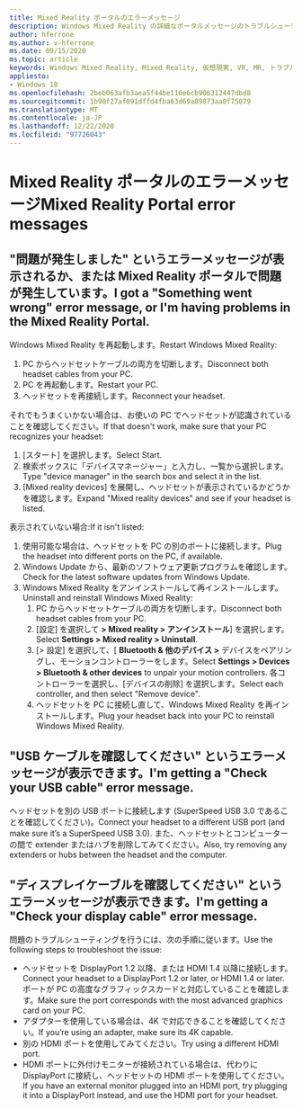 ```yaml
---
title: Mixed Reality ポータルのエラーメッセージ
description: Windows Mixed Reality の詳細なポータルメッセージのトラブルシューティングは、標準のコンシューマーサポートドキュメントを超えています。
author: hferrone
ms.author: v-hferrone
ms.date: 09/15/2020
ms.topic: article
keywords: Windows Mixed Reality, Mixed Reality, 仮想現実, VR, MR, トラブルシューティング, エラー, ヘルプ, サポート, Mixed Reality ポータル
appliesto:
- Windows 10
ms.openlocfilehash: 2beb063afb3aea5f44be116e6cb906312447dbd8
ms.sourcegitcommit: 1b90f27af091dffd4fba63d69a89873aa0f75079
ms.translationtype: MT
ms.contentlocale: ja-JP
ms.lasthandoff: 12/22/2020
ms.locfileid: "97726043"
---
```

# <a name="mixed-reality-portal-error-messages"></a><span data-ttu-id="ca671-104">Mixed Reality ポータルのエラーメッセージ</span><span class="sxs-lookup"><span data-stu-id="ca671-104">Mixed Reality Portal error messages</span></span>

## <a name="i-got-a-something-went-wrong-error-message-or-im-having-problems-in-the-mixed-reality-portal"></a><span data-ttu-id="ca671-105">"問題が発生しました" というエラーメッセージが表示されるか、または Mixed Reality ポータルで問題が発生しています。</span><span class="sxs-lookup"><span data-stu-id="ca671-105">I got a "Something went wrong" error message, or I'm having problems in the Mixed Reality Portal.</span></span>

<span data-ttu-id="ca671-106">Windows Mixed Reality を再起動します。</span><span class="sxs-lookup"><span data-stu-id="ca671-106">Restart Windows Mixed Reality:</span></span>
1. <span data-ttu-id="ca671-107">PC からヘッドセットケーブルの両方を切断します。</span><span class="sxs-lookup"><span data-stu-id="ca671-107">Disconnect both headset cables from your PC.</span></span>
2. <span data-ttu-id="ca671-108">PC を再起動します。</span><span class="sxs-lookup"><span data-stu-id="ca671-108">Restart your PC.</span></span>
3. <span data-ttu-id="ca671-109">ヘッドセットを再接続します。</span><span class="sxs-lookup"><span data-stu-id="ca671-109">Reconnect your headset.</span></span>

<span data-ttu-id="ca671-110">それでもうまくいかない場合は、お使いの PC でヘッドセットが認識されていることを確認してください。</span><span class="sxs-lookup"><span data-stu-id="ca671-110">If that doesn't work, make sure that your PC recognizes your headset:</span></span>
1. <span data-ttu-id="ca671-111">[スタート] を選択します。</span><span class="sxs-lookup"><span data-stu-id="ca671-111">Select Start.</span></span>
2. <span data-ttu-id="ca671-112">検索ボックスに「デバイスマネージャー」と入力し、一覧から選択します。</span><span class="sxs-lookup"><span data-stu-id="ca671-112">Type "device manager" in the search box and select it in the list.</span></span> 
3. <span data-ttu-id="ca671-113">[Mixed reality devices] を展開し、ヘッドセットが表示されているかどうかを確認します。</span><span class="sxs-lookup"><span data-stu-id="ca671-113">Expand "Mixed reality devices" and see if your headset is listed.</span></span> 

<span data-ttu-id="ca671-114">表示されていない場合:</span><span class="sxs-lookup"><span data-stu-id="ca671-114">If it isn't listed:</span></span>
1. <span data-ttu-id="ca671-115">使用可能な場合は、ヘッドセットを PC の別のポートに接続します。</span><span class="sxs-lookup"><span data-stu-id="ca671-115">Plug the headset into different ports on the PC, if available.</span></span>
2. <span data-ttu-id="ca671-116">Windows Update から、最新のソフトウェア更新プログラムを確認します。</span><span class="sxs-lookup"><span data-stu-id="ca671-116">Check for the latest software updates from Windows Update.</span></span>
3. <span data-ttu-id="ca671-117">Windows Mixed Reality をアンインストールして再インストールします。</span><span class="sxs-lookup"><span data-stu-id="ca671-117">Uninstall and reinstall Windows Mixed Reality:</span></span>
    1. <span data-ttu-id="ca671-118">PC からヘッドセットケーブルの両方を切断します。</span><span class="sxs-lookup"><span data-stu-id="ca671-118">Disconnect both headset cables from your PC.</span></span>
    2. <span data-ttu-id="ca671-119">[設定] を選択して **> Mixed reality > アンインストール**] を選択します。</span><span class="sxs-lookup"><span data-stu-id="ca671-119">Select **Settings  > Mixed reality > Uninstall**.</span></span>
    3. <span data-ttu-id="ca671-120">[> 設定] を選択して、[ **Bluetooth & 他のデバイス >** デバイスをペアリングし、モーションコントローラーをします。</span><span class="sxs-lookup"><span data-stu-id="ca671-120">Select **Settings  > Devices  > Bluetooth & other devices** to unpair your motion controllers.</span></span> <span data-ttu-id="ca671-121">各コントローラーを選択し、[デバイスの削除] を選択します。</span><span class="sxs-lookup"><span data-stu-id="ca671-121">Select each controller, and then select "Remove device".</span></span>
    4. <span data-ttu-id="ca671-122">ヘッドセットを PC に接続し直して、Windows Mixed Reality を再インストールします。</span><span class="sxs-lookup"><span data-stu-id="ca671-122">Plug your headset back into your PC to reinstall Windows Mixed Reality.</span></span>
    
## <a name="im-getting-a-check-your-usb-cable-error-message"></a><span data-ttu-id="ca671-123">"USB ケーブルを確認してください" というエラーメッセージが表示できます。</span><span class="sxs-lookup"><span data-stu-id="ca671-123">I'm getting a "Check your USB cable" error message.</span></span>

<span data-ttu-id="ca671-124">ヘッドセットを別の USB ポートに接続します (SuperSpeed USB 3.0 であることを確認してください)。</span><span class="sxs-lookup"><span data-stu-id="ca671-124">Connect your headset to a different USB port (and make sure it’s a SuperSpeed USB 3.0).</span></span> <span data-ttu-id="ca671-125">また、ヘッドセットとコンピューターの間で extender またはハブを削除してみてください。</span><span class="sxs-lookup"><span data-stu-id="ca671-125">Also, try removing any extenders or hubs between the headset and the computer.</span></span>

## <a name="im-getting-a-check-your-display-cable-error-message"></a><span data-ttu-id="ca671-126">"ディスプレイケーブルを確認してください" というエラーメッセージが表示できます。</span><span class="sxs-lookup"><span data-stu-id="ca671-126">I'm getting a "Check your display cable" error message.</span></span>

<span data-ttu-id="ca671-127">問題のトラブルシューティングを行うには、次の手順に従います。</span><span class="sxs-lookup"><span data-stu-id="ca671-127">Use the following steps to troubleshoot the issue:</span></span>
* <span data-ttu-id="ca671-128">ヘッドセットを DisplayPort 1.2 以降、または HDMI 1.4 以降に接続します。</span><span class="sxs-lookup"><span data-stu-id="ca671-128">Connect your headset to a DisplayPort 1.2 or later, or HDMI 1.4 or later.</span></span> <span data-ttu-id="ca671-129">ポートが PC の高度なグラフィックスカードと対応していることを確認します。</span><span class="sxs-lookup"><span data-stu-id="ca671-129">Make sure the port corresponds with the most advanced graphics card on your PC.</span></span>
* <span data-ttu-id="ca671-130">アダプターを使用している場合は、4K で対応できることを確認してください。</span><span class="sxs-lookup"><span data-stu-id="ca671-130">If you’re using an adapter, make sure its 4K capable.</span></span>
* <span data-ttu-id="ca671-131">別の HDMI ポートを使用してみてください。</span><span class="sxs-lookup"><span data-stu-id="ca671-131">Try using a different HDMI port.</span></span>
* <span data-ttu-id="ca671-132">HDMI ポートに外付けモニターが接続されている場合は、代わりに DisplayPort に接続し、ヘッドセットの HDMI ポートを使用してください。</span><span class="sxs-lookup"><span data-stu-id="ca671-132">If you have an external monitor plugged into an HDMI port, try plugging it into a DisplayPort instead, and use the HDMI port for your headset.</span></span>
